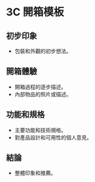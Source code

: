 # 3C 開箱模板

## 初步印象
- 包裝和外觀的初步想法。

## 開箱體驗
- 開箱過程的逐步描述。
- 內部物品的照片或描述。

## 功能和規格
- 主要功能和技術規格。
- 對產品設計和可用性的個人意見。

## 結論
- 整體印象和推薦。
